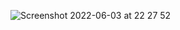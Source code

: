 ![Screenshot 2022-06-03 at 22 27 52](https://user-images.githubusercontent.com/76178825/171936048-72281a69-582f-49ee-92a1-c6c03c4566c6.png)
